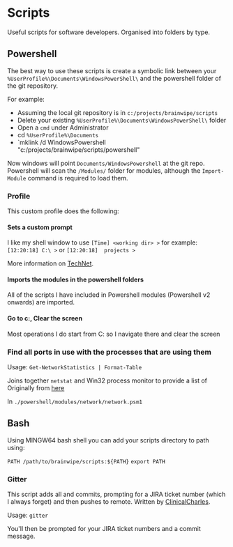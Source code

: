 # Scripts
Useful scripts for software developers. Organised into folders by type.

## Powershell
The best way to use these scripts is create a symbolic link between your `%UserProfile%\Documents\WindowsPowerShell\` and the powershell folder of the git repository.

For example:

- Assuming the local git repository is in `c:/projects/brainwipe/scripts`
- Delete your existing `%UserProfile%\Documents\WindowsPowerShell\` folder
- Open a `cmd` under Administrator
- cd `%UserProfile%\Documents`
- `mklink /d WindowsPowershell "c:/projects/brainwipe/scripts/powershell"

Now windows will point `Documents/WindowsPowershell` at the git repo. Powershell will scan the `/Modules/` folder for modules, although the `Import-Module` command is required to load them.

### Profile
This custom profile does the following:

#### Sets a custom prompt

I like my shell window to use `[Time] <working dir> >` for example: `[12:20:18] C:\ >` or `[12:20:18]  projects >`

More information on [TechNet](https://technet.microsoft.com/en-us/magazine/2008.10.windowspowershell.aspx).

#### Imports the modules in the powershell folders

All of the scripts I have included in Powershell modules (Powershell v2 onwards) are imported.

#### Go to c:, Clear the screen

Most operations I do start from C: so I navigate there and clear the screen

### Find all ports in use with the processes that are using them

Usage: `Get-NetworkStatistics | Format-Table`

Joins together `netstat` and Win32 process monitor to provide a list of 
Originally from [here](http://poshcode.org/4129)

In `./powershell/modules/network/network.psm1`

## Bash
Using MINGW64 bash shell you can add your scripts directory to path using:

`PATH /path/to/brainwipe/scripts:${PATH}`
`export PATH`

### Gitter
This script adds all and commits, prompting for a JIRA ticket number (which I always forget) and then pushes to remote.
Written by [ClinicalCharles](https://github.com/ClinicalCharles).

Usage: `gitter`

You'll then be prompted for your JIRA ticket numbers and a commit message. 